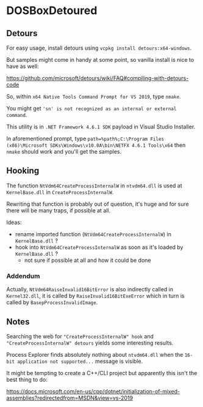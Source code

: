 # DOSBoxDetoured
 
## Detours

For easy usage, install detours using `vcpkg install detours:x64-windows`.

But samples might come in handy at some point, so vanilla install is nice to have as well:

https://github.com/microsoft/detours/wiki/FAQ#compiling-with-detours-code

So, within `x64 Native Tools Command Prompt for VS 2019`, type `nmake`.

You might get `'sn' is not recognized as an internal or external command`.

This utility is in `.NET Framework 4.6.1 SDK` payload in Visual Studio Installer.

In aforementioned prompt, type `path=%path%;C:\Program Files (x86)\Microsoft SDKs\Windows\v10.0A\bin\NETFX 4.6.1 Tools\x64` then `nmake` should work and you'll get the samples.

## Hooking

The function `NtVdm64CreateProcessInternalW` in `ntvdm64.dll` is used at `KernelBase.dll` in `CreateProcessInternalW`.

Rewriting that function is probably out of question, it's huge and for sure there will be many traps, if possible at all.

Ideas:

- rename imported function (`NtVdm64CreateProcessInternalW`) in `KernelBase.dll` ?
- hook into `NtVdm64CreateProcessInternalW` as soon as it's loaded by `KernelBase.dll` ?
  - not sure if possible at all and how it could be done

### Addendum

Actually, `NtVdm64RaiseInvalid16BitError` is also indirectly called in `Kernel32.dll`, it is called by `RaiseInvalid16BitExeError` which in turn is called by `BasepProcessInvalidImage`.

## Notes

Searching the web for `"CreateProcessInternalW" hook` and `"CreateProcessInternalW" detours` yields some interesting results.

Process Explorer finds absolutely nothing about `ntvdm64.dll` when the `16-bit application not supported...` message is visible.

It might be tempting to create a C++/CLI project but apparently this isn't the best thing to do:

https://docs.microsoft.com/en-us/cpp/dotnet/initialization-of-mixed-assemblies?redirectedfrom=MSDN&view=vs-2019
